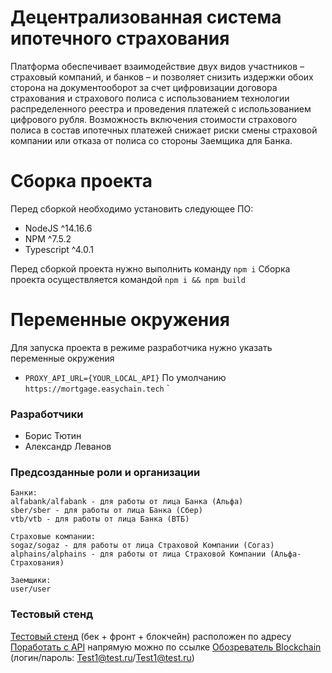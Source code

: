 # Децентрализованная система ипотечного страхования

Платформа обеспечивает взаимодействие двух видов участников – страховый компаний, 
и банков – и позволяет снизить издержки обоих сторона на документооборот 
за счет цифровизации договора страхования и страхового полиса с использованием
технологии распределенного реестра и проведения платежей с использованием цифрового рубля. 
Возможность включения стоимости страхового полиса в состав ипотечных платежей
снижает риски смены страховой компании или отказа от полиса со стороны 
Заемщика для Банка.

# Сборка проекта

Перед сборкой необходимо установить следующее ПО:

- NodeJS ^14.16.6
- NPM ^7.5.2
- Typescript ^4.0.1

Перед сборкой проекта нужно выполнить команду `npm i`
Сборка проекта осуществляется командой `npm i && npm build`


# Переменные окружения

Для запуска проекта в режиме разработчика нужно указать переменные окружения
- `PROXY_API_URL={YOUR_LOCAL_API}` По умолчанию `https://mortgage.easychain.tech`
`

### Разработчики

 - Борис Тютин
 - Александр Леванов

### Предсозданные роли и организации

```
Банки:
alfabank/alfabank - для работы от лица Банка (Альфа)
sber/sber - для работы от лица Банка (Сбер)
vtb/vtb - для работы от лица Банка (ВТБ)

Страховые компании:
sogaz/sogaz - для работы от лица Страховой Компании (Согаз)
alphains/alphains - для работы от лица Страховой Компании (Альфа-Страхования)

Заемщики:
user/user
```

### Тестовый стенд

[Тестовый стенд](https://mortgage.easychain.tech/) (бек + фронт + блокчейн) расположен по адресу
[Поработать с API](https://mortgage.easychain.tech/api/v0/mortgage-app/swagger-ui.html) напрямую можно по ссылке
[Обозреватель Blockchain](https://explorer.mortgage-dev.weintegrator.com/)  (логин/пароль: Test1@test.ru/Test1@test.ru)


